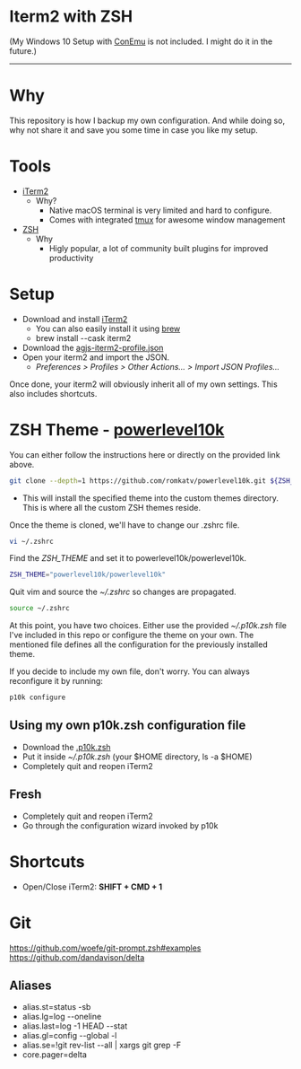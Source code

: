 # Iterm2 with ZSH

(My Windows 10 Setup with [ConEmu](https://conemu.github.io/) is not included. I might do it in the future.)

---

# Why

This repository is how I backup my own configuration. And while doing so, why not share it and save you some time in case you like my setup.

# Tools

- [iTerm2](https://iterm2.com/)
  - Why?
    - Native macOS terminal is very limited and hard to configure.
    - Comes with integrated [tmux](https://github.com/tmux/tmux/wiki) for awesome window management
- [ZSH](https://ohmyz.sh)
  - Why
    - Higly popular, a lot of community built plugins for improved productivity

# Setup

- Download and install [iTerm2](https://iterm2.com/)
  - You can also easily install it using [brew](https://formulae.brew.sh/cask/iterm2)
  - brew install --cask iterm2
- Download the [agjs-iterm2-profile.json](./assets/settings/agjs-iterm2-profile.json)
- Open your iterm2 and import the JSON.
  - _Preferences > Profiles > Other Actions... > Import JSON Profiles..._

Once done, your iterm2 will obviously inherit all of my own settings. This also includes shortcuts.

# ZSH Theme - [powerlevel10k](https://github.com/romkatv/powerlevel10k#oh-my-zsh)

You can either follow the instructions here or directly on the provided link above.

```bash
git clone --depth=1 https://github.com/romkatv/powerlevel10k.git ${ZSH_CUSTOM:-$HOME/.oh-my-zsh/custom}/themes/powerlevel10k
```

- This will install the specified theme into the custom themes directory. This is where all the custom ZSH themes reside.

Once the theme is cloned, we'll have to change our .zshrc file.

```bash
vi ~/.zshrc
```

Find the _ZSH_THEME_ and set it to powerlevel10k/powerlevel10k.

```bash
ZSH_THEME="powerlevel10k/powerlevel10k"
```

Quit vim and source the _~/.zshrc_ so changes are propagated.

```bash
source ~/.zshrc
```

At this point, you have two choices. Either use the provided _~/.p10k.zsh_ file I've included in this repo or configure the theme on your own. The mentioned file defines all the configuration for the previously installed theme.

If you decide to include my own file, don't worry. You can always reconfigure it by running:

```bash
p10k configure
```

## Using my own p10k.zsh configuration file

- Download the [.p10k.zsh](./assets/settings/.p10k.zsh)
- Put it inside _~/.p10k.zsh_ (your $HOME directory, ls -a $HOME)
- Completely quit and reopen iTerm2

## Fresh

- Completely quit and reopen iTerm2
- Go through the configuration wizard invoked by p10k

# Shortcuts

- Open/Close iTerm2: **SHIFT + CMD + 1**

# Git

https://github.com/woefe/git-prompt.zsh#examples
https://github.com/dandavison/delta

## Aliases

- alias.st=status -sb
- alias.lg=log --oneline
- alias.last=log -1 HEAD --stat
- alias.gl=config --global -l
- alias.se=!git rev-list --all | xargs git grep -F
- core.pager=delta
